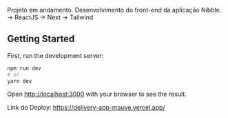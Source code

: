 Projeto em andamento.
Desenvolvimento do front-end da aplicação Nibble.
-> ReactJS
-> Next
-> Tailwind
## Getting Started

First, run the development server:

```bash
npm run dev
# or
yarn dev
```

Open [http://localhost:3000](http://localhost:3000) with your browser to see the result.


Link do Deploy: https://delivery-app-mauve.vercel.app/